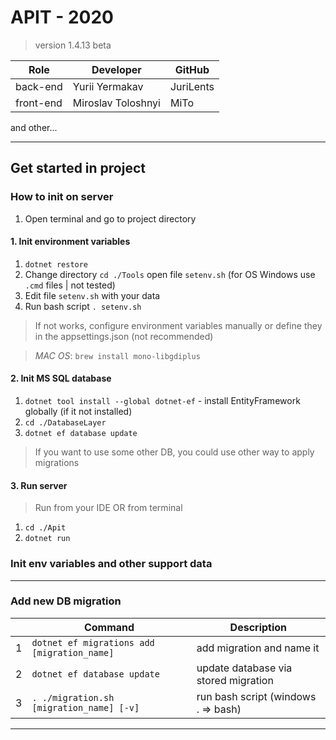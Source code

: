 ﻿# APIT - 2020
> version 1.4.13 beta

| Role       | Developer           | GitHub    | 
|------------|---------------------|-----------| 
| back-end   | Yurii Yermakav      | JuriLents | 
| front-end  | Miroslav Toloshnyi  | MiTo      | 

and other...

-----------------------------------------------------------------------------------

## Get started in project

### How to init on server

1. Open terminal and go to project directory

#### 1. Init environment variables

1. `dotnet restore`
2. Change directory `cd ./Tools` open file `setenv.sh` (for OS Windows use `.cmd` files | not tested)
3. Edit file `setenv.sh` with your data
4. Run bash script `. setenv.sh` 
>  If not works, configure environment variables manually or define they in the appsettings.json (not recommended)

> *MAC OS*: `brew install mono-libgdiplus`

#### 2. Init MS SQL database

1. `dotnet tool install --global dotnet-ef` - install EntityFramework globally (if it not installed)
2. `cd ./DatabaseLayer`
3. `dotnet ef database update`
> If you want to use some other DB, you could use other way to apply migrations

#### 3. Run server

> Run from your IDE OR from terminal
1. `cd ./Apit`
2. `dotnet run`

### Init env variables and other support data


-----------------------------------------------------------------------------------

### Add new DB migration

|   | Command                                      | Description                          | 
|---|----------------------------------------------|--------------------------------------| 
| 1 | `dotnet ef migrations add [migration_name]`  | add migration and name it            | 
| 2 | `dotnet ef database update`                  | update database via stored migration | 
| 3 | `. ./migration.sh [migration_name] [-v]`     | run bash script (windows . => bash)  | 
------------------------------------------------------------------------------------------- 
